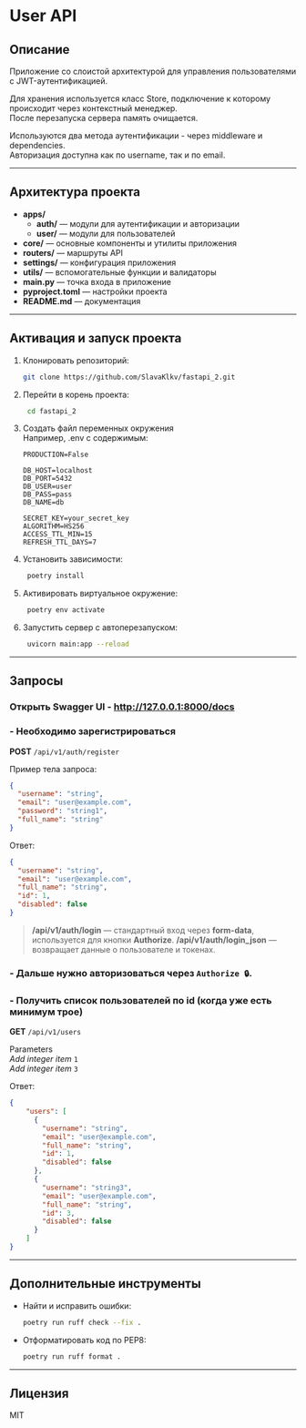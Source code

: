 # User API

## Описание

Приложение со слоистой архитектурой для управления пользователями 
с JWT-аутентификацией.

Для хранения используется класс Store, 
подключение к которому происходит через контекстный менеджер.  
После перезапуска сервера память очищается. 

Используются два метода аутентификации - через middleware и dependencies.  
Авторизация доступна как по username, так и по email.

---

## Архитектура проекта

- **apps/**  
  - **auth/** — модули для аутентификации и авторизации
  - **user/** — модули для пользователей  
- **core/** — основные компоненты и утилиты приложения  
- **routers/** — маршруты API  
- **settings/** — конфигурация приложения  
- **utils/** — вспомогательные функции и валидаторы  
- **main.py** — точка входа в приложение  
- **pyproject.toml** — настройки проекта  
- **README.md** — документация

---

## Активация и запуск проекта

1. Клонировать репозиторий:
    ```bash
    git clone https://github.com/SlavaKlkv/fastapi_2.git
    ```
2. Перейти в корень проекта:
   ```bash
    cd fastapi_2
   ```
3. Создать файл переменных окружения  
    Например, .env с содержимым:
    ```
    PRODUCTION=False
    
    DB_HOST=localhost
    DB_PORT=5432
    DB_USER=user
    DB_PASS=pass
    DB_NAME=db
    
    SECRET_KEY=your_secret_key
    ALGORITHM=HS256
    ACCESS_TTL_MIN=15
    REFRESH_TTL_DAYS=7
   ```
4. Установить зависимости:
   ```bash
    poetry install
   ```
5. Активировать виртуальное окружение:
   ```bash
    poetry env activate
   ```
6. Запустить сервер с автоперезапуском:
   ```bash
    uvicorn main:app --reload
   ```

---

## Запросы

  ### Открыть Swagger UI - http://127.0.0.1:8000/docs

  ### - Необходимо зарегистрироваться
  **POST** `/api/v1/auth/register`
  
  Пример тела запроса:
  ```json
  {
    "username": "string",
    "email": "user@example.com",
    "password": "string1",
    "full_name": "string"
  }
  ```
  
  Ответ:
  ```json
  {
    "username": "string",
    "email": "user@example.com",
    "full_name": "string",
    "id": 1,
    "disabled": false
  }
  ```

  > **/api/v1/auth/login** — стандартный вход через **form-data**, используется для кнопки **Authorize**.
  > **/api/v1/auth/login_json** — возвращает данные о пользователе и токенах.

  ### - Дальше нужно авторизоваться через `Authorize 🔒`.

  ### - Получить список пользователей по id (когда уже есть минимум трое)
  **GET** `/api/v1/users`

  Parameters  
  *Add integer item* `1`  
  *Add integer item* `3`
  
  Ответ:
  ```json
  {
      "users": [
        {
          "username": "string",
          "email": "user@example.com",
          "full_name": "string",
          "id": 1,
          "disabled": false
        },
        {
          "username": "string3",
          "email": "user@example.com",
          "full_name": "string",
          "id": 3,
          "disabled": false
        }
      ]
  }
  ```

---

## Дополнительные инструменты

- Найти и исправить ошибки:
    ```bash
    poetry run ruff check --fix .
    ```
  
- Отформатировать код по PEP8:
    ```bash
    poetry run ruff format .
    ```
  
---

## Лицензия
MIT
